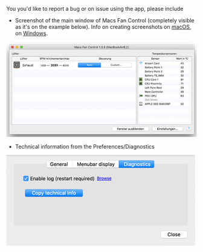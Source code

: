 You you'd like to report a bug or on issue using the app, please include

- Screenshot of the main window of Macs Fan Control (completely visible as it's on the example below). 
Info on creating screenshots on [macOS](http://www.wikihow.com/Take-a-Screenshot-in-Mac-OS-X), on [Windows](http://www.wikihow.com/Take-a-Screenshot-in-Microsoft-Windows).

![screen_example](create_issue_screen.png)

- Technical information from the Preferences/Diagnostics

![tech_info](create_issue_tech_info.png)
